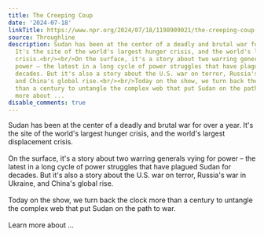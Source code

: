 ```yaml
---
title: The Creeping Coup
date: '2024-07-18'
linkTitle: https://www.npr.org/2024/07/18/1198909021/the-creeping-coup
source: Throughline
description: Sudan has been at the center of a deadly and brutal war for over a year.
  It's the site of the world's largest hunger crisis, and the world's largest displacement
  crisis.<br/><br/>On the surface, it's a story about two warring generals vying for
  power – the latest in a long cycle of power struggles that have plagued Sudan for
  decades. But it's also a story about the U.S. war on terror, Russia's war in Ukraine,
  and China's global rise.<br/><br/>Today on the show, we turn back the clock more
  than a century to untangle the complex web that put Sudan on the path to war.<br/><br/>Learn
  more about ...
disable_comments: true
---
```

Sudan has been at the center of a deadly and brutal war for over a year. It's the site of the world's largest hunger crisis, and the world's largest displacement crisis.<br/><br/>On the surface, it's a story about two warring generals vying for power – the latest in a long cycle of power struggles that have plagued Sudan for decades. But it's also a story about the U.S. war on terror, Russia's war in Ukraine, and China's global rise.<br/><br/>Today on the show, we turn back the clock more than a century to untangle the complex web that put Sudan on the path to war.<br/><br/>Learn more about ...